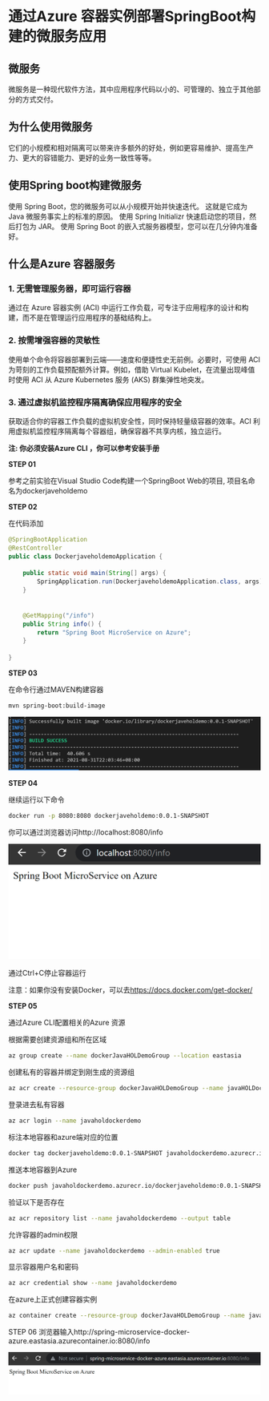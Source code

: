 # **通过Azure 容器实例部署SpringBoot构建的微服务应用**


## **微服务**

微服务是一种现代软件方法，其中应用程序代码以小的、可管理的、独立于其他部分的方式交付。

## **为什么使用微服务**

它们的小规模和相对隔离可以带来许多额外的好处，例如更容易维护、提高生产力、更大的容错能力、更好的业务一致性等等。

## **使用Spring boot构建微服务**

使用 Spring Boot，您的微服务可以从小规模开始并快速迭代。 这就是它成为 Java 微服务事实上的标准的原因。 使用 Spring Initializr 快速启动您的项目，然后打包为 JAR。 使用 Spring Boot 的嵌入式服务器模型，您可以在几分钟内准备好。

## **什么是Azure 容器服务**

### **1. 无需管理服务器，即可运行容器**

通过在 Azure 容器实例 (ACI) 中运行工作负载，可专注于应用程序的设计和构建，而不是在管理运行应用程序的基础结构上。


### **2. 按需增强容器的灵敏性**

使用单个命令将容器部署到云端——速度和便捷性史无前例。必要时，可使用 ACI 为苛刻的工作负载预配额外计算。例如，借助 Virtual Kubelet，在流量出现峰值时使用 ACI 从 Azure Kubernetes 服务 (AKS) 群集弹性地突发。


### **3. 通过虚拟机监控程序隔离确保应用程序的安全**

获取适合你的容器工作负载的虚拟机安全性，同时保持轻量级容器的效率。ACI 利用虚拟机监控程序隔离每个容器组，确保容器不共享内核，独立运行。


**注: 你必须安装Azure CLI ，你可以参考安装手册**

**STEP 01**

参考之前实验在Visual Studio Code构建一个SpringBoot Web的项目, 项目名命名为dockerjaveholdemo

**STEP 02**

在代码添加

```java
@SpringBootApplication
@RestController
public class DockerjaveholdemoApplication {

	public static void main(String[] args) {
		SpringApplication.run(DockerjaveholdemoApplication.class, args);
	}

	
    @GetMapping("/info")
    public String info() {
        return "Spring Boot MicroService on Azure";
    }

}
```

**STEP 03**

在命令行通过MAVEN构建容器

```bash
mvn spring-boot:build-image
```

<img src="./img/501.png"/><br/>


**STEP 04**

继续运行以下命令


```bash
docker run -p 8080:8080 dockerjaveholdemo:0.0.1-SNAPSHOT 
```

你可以通过浏览器访问http://localhost:8080/info


<img src="./img/502.png"/><br/>

通过Ctrl+C停止容器运行

注意：如果你没有安装Docker，可以去<a href="https://docs.docker.com/get-docker/">https://docs.docker.com/get-docker/</a>


**STEP 05**

通过Azure CLI配置相关的Azure 资源

根据需要创建资源组和所在区域

```bash
az group create --name dockerJavaHOLDemoGroup --location eastasia
```

创建私有的容器并绑定到刚生成的资源组

```bash
az acr create --resource-group dockerJavaHOLDemoGroup --name javaHOLDockerDemo --sku Basic
```
登录进去私有容器

```bash
az acr login --name javaholdockerdemo  
```
标注本地容器和azure端对应的位置

```bash
docker tag dockerjaveholdemo:0.0.1-SNAPSHOT javaholdockerdemo.azurecr.io/dockerjaveholdemo:0.0.1-SNAPSHOT
```

推送本地容器到Azure


```bash
docker push javaholdockerdemo.azurecr.io/dockerjaveholdemo:0.0.1-SNAPSHOT  
```

验证以下是否存在

```bash
az acr repository list --name javaholdockerdemo --output table 
```

允许容器的admin权限

```bash
az acr update --name javaholdockerdemo --admin-enabled true
```
显示容器用户名和密码

```bash
az acr credential show --name javaholdockerdemo  
```

在azure上正式创建容器实例

```bash
az container create --resource-group dockerJavaHOLDemoGroup --name javadockerholcontainer --image javaholdockerdemo.azurecr.io/dockerjaveholdemo:0.0.1-SNAPSHOT --dns-name-label spring-microservice-docker-azure --ports 8080 
```

STEP 06 浏览器输入http://spring-microservice-docker-azure.eastasia.azurecontainer.io:8080/info


<img src="./img/503.png"/><br/>








